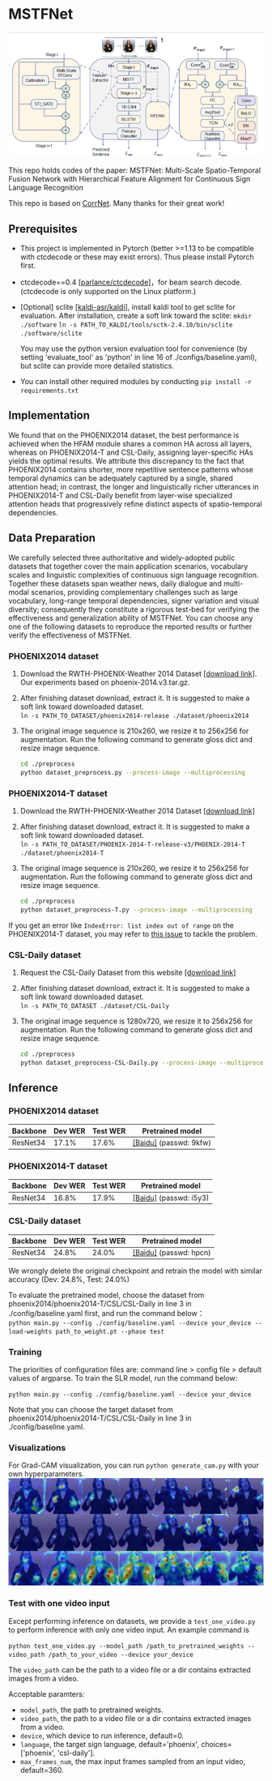 # MSTFNet
![image](https://raw.githubusercontent.com/zhanglong908/MSTFNet/main/framework.png?t=20250917)

This repo holds codes of the paper: MSTFNet: Multi-Scale Spatio-Temporal Fusion Network with Hierarchical Feature Alignment for Continuous Sign Language Recognition

This repo is based on [CorrNet](https://github.com/hulianyuyy/CorrNet_CSLR). Many thanks for their great work!


## Prerequisites

- This project is implemented in Pytorch (better >=1.13 to be compatible with ctcdecode or these may exist errors). Thus please install Pytorch first.

- ctcdecode==0.4 [[parlance/ctcdecode]](https://github.com/parlance/ctcdecode)，for beam search decode. (ctcdecode is only supported on the Linux platform.)

- [Optional] sclite [[kaldi-asr/kaldi]](https://github.com/kaldi-asr/kaldi), install kaldi tool to get sclite for evaluation. After installation, create a soft link toward the sclite: 
  `mkdir ./software`
  `ln -s PATH_TO_KALDI/tools/sctk-2.4.10/bin/sclite ./software/sclite`

   You may use the python version evaluation tool for convenience (by setting 'evaluate_tool' as 'python' in line 16 of ./configs/baseline.yaml), but sclite can provide more detailed statistics.

- You can install other required modules by conducting 
   `pip install -r requirements.txt`

## Implementation
We found that on the PHOENIX2014 dataset, the best performance is achieved when the HFAM module shares a common HA across all layers, whereas on PHOENIX2014-T and CSL-Daily, assigning layer-specific HAs yields the optimal results.
We attribute this discrepancy to the fact that PHOENIX2014 contains shorter, more repetitive sentence patterns whose temporal dynamics can be 
adequately captured by a single, shared attention head; in contrast, the longer and linguistically richer utterances in PHOENIX2014-T and CSL-Daily 
benefit from layer-wise specialized attention heads that progressively refine distinct aspects of spatio-temporal dependencies.

## Data Preparation
We carefully selected three authoritative and widely-adopted public datasets that together cover the main application scenarios, vocabulary scales and linguistic complexities of continuous sign language recognition.
Together these datasets span weather news, daily dialogue and multi-modal scenarios, providing complementary challenges such as large vocabulary, long-range temporal dependencies, signer variation and visual diversity; consequently they constitute a rigorous test-bed for verifying the effectiveness and generalization ability of MSTFNet.
You can choose any one of the following datasets to reproduce the reported results or further verify the effectiveness of MSTFNet.

### PHOENIX2014 dataset
1. Download the RWTH-PHOENIX-Weather 2014 Dataset [[download link]](https://www-i6.informatik.rwth-aachen.de/~koller/RWTH-PHOENIX/). Our experiments based on phoenix-2014.v3.tar.gz.

2. After finishing dataset download, extract it. It is suggested to make a soft link toward downloaded dataset.   
   `ln -s PATH_TO_DATASET/phoenix2014-release ./dataset/phoenix2014`

3. The original image sequence is 210x260, we resize it to 256x256 for augmentation. Run the following command to generate gloss dict and resize image sequence.     

   ```bash
   cd ./preprocess
   python dataset_preprocess.py --process-image --multiprocessing
   ```

### PHOENIX2014-T dataset
1. Download the RWTH-PHOENIX-Weather 2014 Dataset [[download link]](https://www-i6.informatik.rwth-aachen.de/~koller/RWTH-PHOENIX-2014-T/)

2. After finishing dataset download, extract it. It is suggested to make a soft link toward downloaded dataset.   
   `ln -s PATH_TO_DATASET/PHOENIX-2014-T-release-v3/PHOENIX-2014-T ./dataset/phoenix2014-T`

3. The original image sequence is 210x260, we resize it to 256x256 for augmentation. Run the following command to generate gloss dict and resize image sequence.     

   ```bash
   cd ./preprocess
   python dataset_preprocess-T.py --process-image --multiprocessing
   ```

If you get an error like ```IndexError: list index out of range``` on the PHOENIX2014-T dataset, you may refer to [this issue](https://github.com/hulianyuyy/CorrNet/issues/10#issuecomment-1660363025) to tackle the problem.



### CSL-Daily dataset

1. Request the CSL-Daily Dataset from this website [[download link]](http://home.ustc.edu.cn/~zhouh156/dataset/csl-daily/)

2. After finishing dataset download, extract it. It is suggested to make a soft link toward downloaded dataset.   
   `ln -s PATH_TO_DATASET ./dataset/CSL-Daily`

3. The original image sequence is 1280x720, we resize it to 256x256 for augmentation. Run the following command to generate gloss dict and resize image sequence.     

   ```bash
   cd ./preprocess
   python dataset_preprocess-CSL-Daily.py --process-image --multiprocessing
   ``` 

## Inference

### PHOENIX2014 dataset

| Backbone | Dev WER | Test WER | Pretrained model                                             |
|----------|---------|----------| --- |
| ResNet34 | 17.1%   | 17.6%    | [[Baidu]]( https://pan.baidu.com/s/1ZmobWAegBtuoFJNFqO85Yg) (passwd: 9kfw)<br /> |



### PHOENIX2014-T dataset

| Backbone | Dev WER | Test WER | Pretrained model                                             |
|----------|---------|----------| --- |
| ResNet34 | 16.8%   | 17.9%    | [[Baidu]](https://pan.baidu.com/s/1YKSoMxXKShEcGQEUGgiC3Q) (passwd: i5y3)<br />|

### CSL-Daily dataset

| Backbone | Dev WER | Test WER | Pretrained model                                            |
|----------|---------|----------| --- |
| ResNet34 | 24.8%   | 24.0%    | [[Baidu]]( https://pan.baidu.com/s/1VODfeKYzzdcyi8dzwRpTJw) (passwd: hpcn)<br />|

We wrongly delete the original checkpoint and retrain the model with similar accuracy (Dev: 24.8%, Test: 24.0%)
​	

To evaluate the pretrained model, choose the dataset from phoenix2014/phoenix2014-T/CSL/CSL-Daily in line 3 in ./config/baseline.yaml first, and run the command below：   
`python main.py --config ./config/baseline.yaml --device your_device --load-weights path_to_weight.pt --phase test`

### Training

The priorities of configuration files are: command line > config file > default values of argparse. To train the SLR model, run the command below:

`python main.py --config ./config/baseline.yaml --device your_device`

Note that you can choose the target dataset from phoenix2014/phoenix2014-T/CSL/CSL-Daily in line 3 in ./config/baseline.yaml.


### Visualizations
For Grad-CAM visualization, you can  run ```python generate_cam.py``` with your own hyperparameters.
![image](https://raw.githubusercontent.com/zhanglong908/MSTFNet/main/heatmap.png)
### Test with one video input
Except performing inference on datasets, we provide a `test_one_video.py` to perform inference with only one video input. An example command is 

`python test_one_video.py --model_path /path_to_pretrained_weights --video_path /path_to_your_video --device your_device`

The `video_path` can be the path to a video file or a dir contains extracted images from a video.

Acceptable paramters:
- `model_path`, the path to pretrained weights.
- `video_path`, the path to a video file or a dir contains extracted images from a video.
- `device`, which device to run inference, default=0.
- `language`, the target sign language, default='phoenix', choices=['phoenix', 'csl-daily'].
- `max_frames_num`, the max input frames sampled from an input video, default=360.
